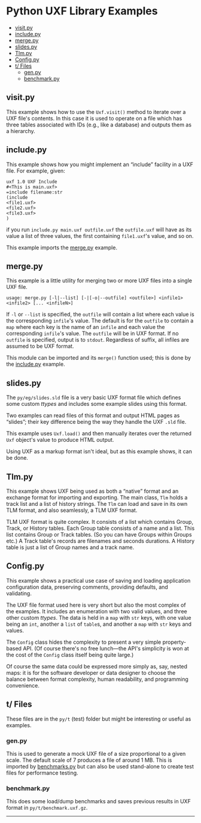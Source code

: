 # Python UXF Library Examples

- [visit.py](#visit-py)
- [include.py](#include-py)
- [merge.py](#merge-py)
- [slides.py](#slides-py)
- [Tlm.py](#tlm-py)
- [Config.py](#config-py)
- [t/ Files](#t--files)
    - [gen.py](#gen-py)
    - [benchmark.py](#benchmark-py)


## visit.py

This example shows how to use the `Uxf.visit()` method to iterate over a UXF
file's contents. In this case it is used to operate on a file which has
three tables associated with IDs (e.g., like a database) and outputs them as
a hierarchy.

## include.py

This example shows how you might implement an “include” facility in a UXF
file. For example, given:

    uxf 1.0 UXF Include
    #<This is main.uxf>
    =include filename:str
    (include
    <file1.uxf>
    <file2.uxf>
    <file3.uxf>
    )

if you run `include.py main.uxf outfile.uxf` the `outfile.uxf` will have as
    its value a list of three values, the first containing ``file1.uxf``'s
    value, and so on.

This example imports the [merge.py](#merge-py) example.

## merge.py

This example is a little utility for merging two or more UXF files into a
single UXF file.

`usage: merge.py [-l|--list] [-|[-o|--outfile] <outfile>] <infile1> <infile2> [... <infileN>]`

If `-l` or `--list` is specified, the `outfile` will contain a list where
each value is the corresponding ``infile``'s value. The default is for the
`outfile` to contain a `map` where each key is the name of an `infile` and
each value the corresponding ``infile``'s value. The `outfile` will be in
UXF format. If no `outfile` is specified, output is to `stdout`. Regardless
of suffix, all infiles are assumed to be UXF format.

This module can be imported and its `merge()` function used; this is done by
the [include.py](#include-py) example.

## slides.py

The `py/eg/slides.sld` file is a very basic UXF format file which defines
some custom _ttypes_ and includes some example slides using this format.

Two examples can read files of this format and output HTML pages as
“slides”; their key difference being the way they handle the UXF `.sld`
file.

This example uses `Uxf.load()` and then manually iterates over the returned
`Uxf` object's value to produce HTML output.

Using UXF as a markup format isn't ideal, but as this example shows, it can
be done.

## Tlm.py

This example shows UXF being used as both a “native” format and an exchange
format for importing and exporting. The main class, `Tlm` holds a track list
and a list of history strings. The `Tlm` can load and save in its own TLM
format, and also seamlessly, a TLM UXF format.

TLM UXF format is quite complex. It consists of a list which contains Group,
Track, or History tables. Each Group table consists of a name and a list.
This list contains Group or Track tables. (So you can have Groups within
Groups etc.) A Track table's records are filenames and seconds durations. A
History table is just a list of Group names and a track name.

## Config.py

This example shows a practical use case of saving and loading application
configuration data, preserving comments, providing defaults, and validating.

The UXF file format used here is very short but also the most complex of the
examples. It includes an enumeration with two valid values, and three other
custom _ttypes_. The data is held in a `map` with `str` keys, with one value
being an `int`, another a `list` of ``table``s, and another a `map` with
`str` keys and values.

The `Config` class hides the complexity to present a very simple
property-based API. (Of course there's no free lunch—the API's simplicity is
won at the cost of the `Config` class itself being quite large.)

Of course the same data could be expressed more simply as, say, nested maps:
it is for the software developer or data designer to choose the balance
between format complexity, human readability, and programming convenience.

## t/ Files

These files are in the `py/t` (test) folder but might be interesting or
useful as examples.

### gen.py

This is used to generate a mock UXF file of a size proportional to a given
scale. The default scale of 7 produces a file of around 1 MB. This is
imported by [benchmarks.py](#benchmark-py) but can also be used stand-alone
to create test files for performance testing.

### benchmark.py

This does some load/dump benchmarks and saves previous results in UXF format
in `py/t/benchmark.uxf.gz`.

---
